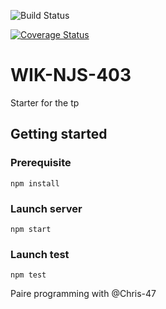 ![Build Status](https://travis-ci.org/PierreBrethes/wik-njs-403.svg?branch=master)

[![Coverage Status](https://coveralls.io/repos/github/PierreBrethes/wik-njs-403/badge.svg?branch=master)](https://coveralls.io/github/PierreBrethes/wik-njs-403?branch=master)

# WIK-NJS-403

Starter for the tp

## Getting started

### Prerequisite

`npm install`

### Launch server

`npm start`

### Launch test

`npm test`

Paire programming with @Chris-47
